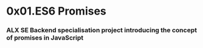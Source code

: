 # 0x01.ES6 Promises

### ALX SE Backend specialisation project introducing the concept of promises in JavaScript
